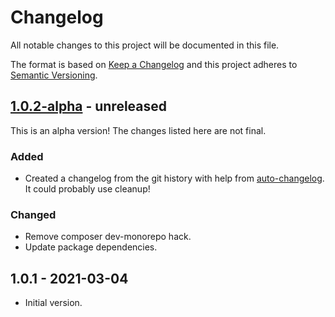 # Changelog

All notable changes to this project will be documented in this file.

The format is based on [Keep a Changelog](https://keepachangelog.com/en/1.0.0/)
and this project adheres to [Semantic Versioning](https://semver.org/spec/v2.0.0.html).

## [1.0.2-alpha] - unreleased

This is an alpha version! The changes listed here are not final.

### Added
- Created a changelog from the git history with help from [auto-changelog](https://www.npmjs.com/package/auto-changelog). It could probably use cleanup!

### Changed
- Remove composer dev-monorepo hack.
- Update package dependencies.

## 1.0.1 - 2021-03-04

- Initial version.

[1.0.2-alpha]: https://github.com/Automattic/jetpack-debug-helper/compare/v1.0.1...v1.0.2-alpha
